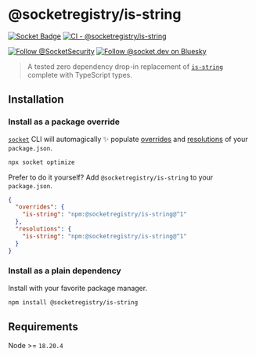 # @socketregistry/is-string

[![Socket Badge](https://socket.dev/api/badge/npm/package/@socketregistry/is-string)](https://socket.dev/npm/package/@socketregistry/is-string)
[![CI - @socketregistry/is-string](https://github.com/SocketDev/socket-registry/actions/workflows/ci.yml/badge.svg)](https://github.com/SocketDev/socket-registry/actions/workflows/ci.yml)

[![Follow @SocketSecurity](https://img.shields.io/twitter/follow/SocketSecurity?style=social)](https://twitter.com/SocketSecurity)
[![Follow @socket.dev on Bluesky](https://img.shields.io/badge/Follow-@socket.dev-1DA1F2?style=social&logo=bluesky)](https://bsky.app/profile/socket.dev)

> A tested zero dependency drop-in replacement of
> [`is-string`](https://socket.dev/npm/package/is-string) complete with
> TypeScript types.

## Installation

### Install as a package override

[`socket`](https://socket.dev/npm/package/socket) CLI will automagically ✨
populate
[overrides](https://docs.npmjs.com/cli/v9/configuring-npm/package-json#overrides)
and [resolutions](https://yarnpkg.com/configuration/manifest#resolutions) of
your `package.json`.

```sh
npx socket optimize
```

Prefer to do it yourself? Add `@socketregistry/is-string` to your
`package.json`.

```json
{
  "overrides": {
    "is-string": "npm:@socketregistry/is-string@^1"
  },
  "resolutions": {
    "is-string": "npm:@socketregistry/is-string@^1"
  }
}
```

### Install as a plain dependency

Install with your favorite package manager.

```sh
npm install @socketregistry/is-string
```

## Requirements

Node >= `18.20.4`
